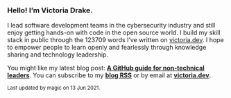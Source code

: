 ### Hello! I’m Victoria Drake.

I lead software development teams in the cybersecurity industry and still enjoy getting hands-on with code in the open source world. I build my skill stack in public through the 123709 words I’ve written on [victoria.dev](https://victoria.dev). I hope to empower people to learn openly and fearlessly through knowledge sharing and technology leadership.

You might like my latest blog post: **[A GitHub guide for non-technical leaders](https://victoria.dev/blog/a-github-guide-for-non-technical-leaders/)**. You can subscribe to my [**blog RSS**](https://victoria.dev/index.xml) or by email at [**victoria.dev**](https://victoria.dev).

<sub>Last updated by magic on 13 Jun 2021.</sub>
